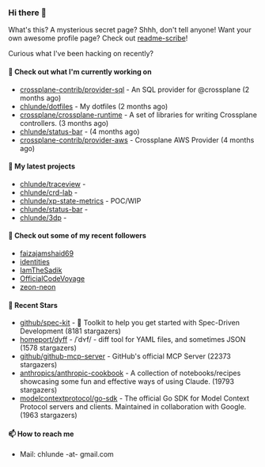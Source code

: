 ### Hi there 👋

What's this? A mysterious secret page? Shhh, don't tell anyone!
Want your own awesome profile page? Check out [readme-scribe](https://github.com/muesli/readme-scribe)!

Curious what I've been hacking on recently?

#### 👷 Check out what I'm currently working on

- [crossplane-contrib/provider-sql](https://github.com/crossplane-contrib/provider-sql) - An SQL provider for @crossplane (2 months ago)
- [chlunde/dotfiles](https://github.com/chlunde/dotfiles) - My dotfiles (2 months ago)
- [crossplane/crossplane-runtime](https://github.com/crossplane/crossplane-runtime) - A set of libraries for writing Crossplane controllers. (3 months ago)
- [chlunde/status-bar](https://github.com/chlunde/status-bar) -  (4 months ago)
- [crossplane-contrib/provider-aws](https://github.com/crossplane-contrib/provider-aws) - Crossplane AWS Provider (4 months ago)

#### 🌱 My latest projects

- [chlunde/traceview](https://github.com/chlunde/traceview) - 
- [chlunde/crd-lab](https://github.com/chlunde/crd-lab) - 
- [chlunde/xp-state-metrics](https://github.com/chlunde/xp-state-metrics) - POC/WIP
- [chlunde/status-bar](https://github.com/chlunde/status-bar) - 
- [chlunde/3dp](https://github.com/chlunde/3dp) - 



#### 👯 Check out some of my recent followers

- [faizajamshaid69](https://github.com/faizajamshaid69)
- [identities](https://github.com/identities)
- [IamTheSadik](https://github.com/IamTheSadik)
- [OfficialCodeVoyage](https://github.com/OfficialCodeVoyage)
- [zeon-neon](https://github.com/zeon-neon)

#### 🌟 Recent Stars

- [github/spec-kit](https://github.com/github/spec-kit) - 💫 Toolkit to help you get started with Spec-Driven Development (8181 stargazers)
- [homeport/dyff](https://github.com/homeport/dyff) - /ˈdʏf/ - diff tool for YAML files, and sometimes JSON (1578 stargazers)
- [github/github-mcp-server](https://github.com/github/github-mcp-server) - GitHub&#39;s official MCP Server (22373 stargazers)
- [anthropics/anthropic-cookbook](https://github.com/anthropics/anthropic-cookbook) - A collection of notebooks/recipes showcasing some fun and effective ways of using Claude. (19793 stargazers)
- [modelcontextprotocol/go-sdk](https://github.com/modelcontextprotocol/go-sdk) - The official Go SDK for Model Context Protocol servers and clients. Maintained in collaboration with Google. (1963 stargazers)

#### 📫 How to reach me

- Mail: chlunde -at- gmail.com
